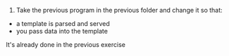1. Take the previous program in the previous folder and change it so that:
* a template is parsed and served
* you pass data into the template

It's already done in the previous exercise